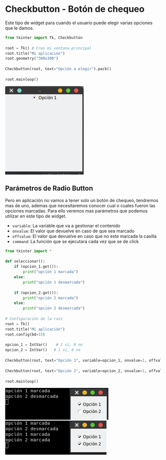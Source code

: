 # Checkbutton - Botón de chequeo

Este tipo de widget para cuando el usuario puede elegir varias opciones que le damos.

```python
from tkinter import Tk, Checkbutton

root = Tk() # Creo mi ventana principal
root.title("Mi aplicación")
root.geometry("300x300")

Checkbutton(root, text="Opción a elegir").pack() 

root.mainloop()
```
![radio event](img/radio_1.png)

## Parámetros de Radio Button

Pero en aplicación no vamos a tener solo un botón de chequeo, tendremos mas de uno, ademas que necesitaremos conocer cual o cuales fueron las opciones marcadas. 
Para ello veremos mas parámetros que podemos utilizar en este tipo de widget.

- `variable`: La variable que va a gestionar el contenido
- `onvalue`: El valor que devuelve en caso de que sea marcado
- `offvalue`: El valor que devuelve en caso que no este marcada la casilla
- `command`: La función que se ejecutara cada vez que se de click

```python
from tkinter import *

def seleccionar():    
    if (opcion_1.get()):
        print("opción 1 marcada")
    else:
        print("opción 1 desmarcada")
        
    if (opcion_2.get()):
        print("opción 2 marcada")
    else:
        print("opción 2 desmarcada")

# Configuración de la raíz
root = Tk()
root.title("Mi aplicación")
root.config(bd=15) 

opcion_1 = IntVar()    # 1 si, 0 no
opcion_2 = IntVar()   # 1 si, 0 no

Checkbutton(root, text="Opción 1", variable=opcion_1, onvalue=1, offvalue=0, command=seleccionar).pack()

Checkbutton(root, text="Opción 2", variable=opcion_2, onvalue=1, offvalue=0, command=seleccionar).pack()

root.mainloop()
```

![radio event](img/radio_evento_1.png)
![radio event](img/radio_evento_2.png)